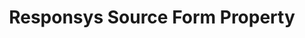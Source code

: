 ---
content-type: "api-form"
form-type: "source"
key: "source-form-properties-responsys-object"

title: "Responsys Source Form Property"
api-type: "responsys"
display-name: "Responsys"

source-type: "database"
docs-name: "responsys"
db-type: "responsys"

description: ""

uses-common-fields: false
uses-feature-fields: false

object-attributes:
  - name: "host"
    required: true
    type: "string"
    description: |
      The host address of the {{ form-property.display-name }} SFTP server. If the server is hosted by Oracle, this will likely be `files.responsys.net`.
    value: "<HOST_ADDRESS>"

  - name: "port"
    required: true
    type: "string"
    description: "The port of the SFTP server. As Stitch uses an SSH tunnel to connect to {{ form-property.display-name }}, this will likely be the default SSH port (`{{ port }}`)."
    value: "{{ port }}"

  - name: "username"
    required: true
    type: "string"
    description: "The username of the {{ integration }} database user."
    value: "<USERNAME>"

  - name: "path"
    required: true
    type: "string"
    description: "The file server path where completed {{ form-property.display-name }} export files are stored."
    value: "<PATH>"
---